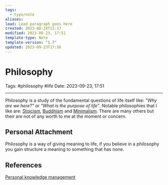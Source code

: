 ```yaml
---
tags:
  - type/note
aliases: 
lead: Lead paragraph goes here
created: 2023-08-24T12:17
modified: 2023-09-23, 17:51
template-type: Note
template-version: "1.7"
updated: 2023-09-23T17:56
---
```


# Philosophy

Tags: #philosophy #life 
Date: 2023-09-23, 17:51

---

Philosophy is a study of the fundamental questions of life itself like: *"Why are we here?"* or *"What is the purpose of life"*. Notable philosophies that I like are: [Stoicism](Stoicism.md), [Buddhism](Buddhism) and [Minimalism](Minimalism). There are many others but their are not of any worth to me at the moment or concern.

## Personal Attachment

Philosophy is a way of giving meaning to life, if you believe in a philosophy you gain structure a meaning to something that has none. 

## References

[Personal knowledge management](../SLIP-BOX/Personal%20knowledge%20management.md)
